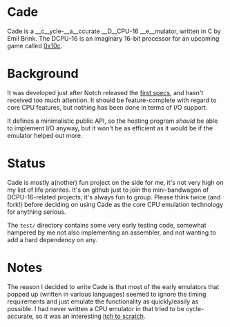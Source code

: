 Cade
====
Cade is a __c__ycle-__a__ccurate __D__CPU-16 __e__mulator, written in C by Emil Brink. The DCPU-16 is an imaginary 16-bit processor for an upcoming game called [0x10c](http://0x10c.com/).


Background
==========

It was developed just after Notch released the [first specs](http://0x10c.com/doc/dcpu-16.txt), and hasn't received too much attention. It should be feature-complete with regard to core CPU features, but nothing has been done in terms of I/O support.

It defines a minimalistic public API, so the hosting program *should* be able to implement I/O anyway, but it won't be as efficient as it would be if the emulator helped out more.


Status
======
Cade is mostly a(nother) fun project on the side for me, it's not very high on my list of life priorites. It's on github just to join the mini-bandwagon of DCPU-16-related projects; it's always fun to group. Please think twice (and fork!) before deciding on using Cade as the core CPU emulation technology for anything serious.

The `test/` directory contains some very early testing code, somewhat hampered by me not also implementing an assembler, and not wanting to add a hard dependency on any.


Notes
=====
The reason I decided to write Cade is that most of the early emulators that popped up (written in various languages) seemed to ignore the timing requirements and just emulate the functionality as quickly/easily as possible. I had never written a CPU emulator in that tried to be cycle-accurate, so it was an interesting [itch to scratch](http://e27.sg/2010/07/09/hacker-monthly/).
